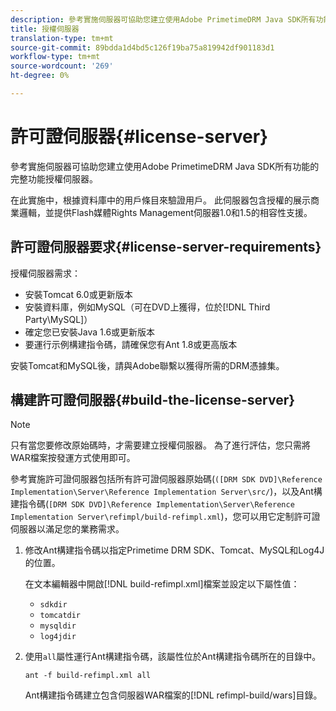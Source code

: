 ```yaml
---
description: 參考實施伺服器可協助您建立使用Adobe PrimetimeDRM Java SDK所有功能的完整功能授權伺服器。
title: 授權伺服器
translation-type: tm+mt
source-git-commit: 89bdda1d4bd5c126f19ba75a819942df901183d1
workflow-type: tm+mt
source-wordcount: '269'
ht-degree: 0%

---
```



# 許可證伺服器{#license-server}

參考實施伺服器可協助您建立使用Adobe PrimetimeDRM Java SDK所有功能的完整功能授權伺服器。

在此實施中，根據資料庫中的用戶條目來驗證用戶。 此伺服器包含授權的展示商業邏輯，並提供Flash媒體Rights Management伺服器1.0和1.5的相容性支援。

## 許可證伺服器要求{#license-server-requirements}

授權伺服器需求：

* 安裝Tomcat 6.0或更新版本
* 安裝資料庫，例如MySQL（可在DVD上獲得，位於[!DNL Third Party\MySQL]）
* 確定您已安裝Java 1.6或更新版本
* 要運行示例構建指令碼，請確保您有Ant 1.8或更高版本

安裝Tomcat和MySQL後，請與Adobe聯繫以獲得所需的DRM憑據集。

## 構建許可證伺服器{#build-the-license-server}

>[!NOTE]
>
>只有當您要修改原始碼時，才需要建立授權伺服器。 為了進行評估，您只需將WAR檔案按發運方式使用即可。

參考實施許可證伺服器包括所有許可證伺服器原始碼(`([DRM SDK DVD]\Reference Implementation\Server\Reference Implementation Server\src/`)，以及Ant構建指令碼(`[DRM SDK DVD]\Reference Implementation\Server\Reference Implementation Server\refimpl/build-refimpl.xml`)，您可以用它定制許可證伺服器以滿足您的業務需求。

1. 修改Ant構建指令碼以指定Primetime DRM SDK、Tomcat、MySQL和Log4J的位置。

   在文本編輯器中開啟[!DNL build-refimpl.xml]檔案並設定以下屬性值：

   * `sdkdir`
   * `tomcatdir`
   * `mysqldir`
   * `log4jdir`

1. 使用`all`屬性運行Ant構建指令碼，該屬性位於Ant構建指令碼所在的目錄中。

   ```
   ant -f build-refimpl.xml all
   ```

   Ant構建指令碼建立包含伺服器WAR檔案的[!DNL refimpl-build/wars]目錄。
